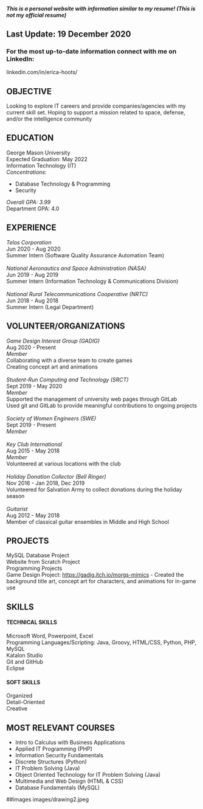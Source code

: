 ##### This is a personal website with information similar to my resume! (This is not my official resume)
## Last Update: 19 December 2020
### For the most up-to-date information connect with me on LinkedIn: 
linkedin.com/in/erica-hoots/

## OBJECTIVE
Looking to explore IT careers and provide companies/agencies with my current skill set. Hoping to support a mission related to space, defense, and/or the intelligence community
## EDUCATION
George Mason University<br> Expected Graduation: May 2022<br> Information Technology (IT)<br>
*Concentrations*: 
+ Database Technology  & Programming
+ Security<br>

*Overall GPA: 3.99*<br> Department GPA: 4.0<br>

## EXPERIENCE
*Telos Corporation*<br> Jun 2020 - Aug 2020<br>
Summer Intern (Software Quality Assurance Automation Team)<br><br>
*National Aeronautics and Space Administration (NASA)*<br> Jun 2019 - Aug 2019<br>
Summer Intern (Information Technology & Communications Division)<br><br>
*National Rural Telecommunications Cooperative (NRTC)*<br> Jun 2018 - Aug 2018<br> Summer Intern (Legal Department)<br>
## VOLUNTEER/ORGANIZATIONS
*Game Design Interest Group (GADIG)*<br> Aug 2020 - Present<br> *Member*<br> Collaborating with a diverse team to create games<br> Creating concept art and animations<br><br>*Student-Run Computing and Technology (SRCT)*<br> Sept 2019 - May 2020<br> *Member*<br> Supported the management of university web pages through GitLab<br> Used git and GitLab to provide meaningful contributions to ongoing projects<br><br> *Society of Women Engineers (SWE)*<br> Sept 2019 - Present<br> *Member*<br><br> *Key Club International*<br> Aug 2015 - May 2018<br> *Member*<br> Volunteered at various locations with the club<br><br> *Holiday Donation Collector (Bell Ringer)*<br> Nov 2016 - Jan 2018, Dec 2019<br> Volunteered for Salvation Army to collect donations during the holiday season<br><br> *Guitarist*<br> Aug 2012 - May 2018<br> Member of classical guitar ensembles in Middle and High School<br>	
## PROJECTS
MySQL Database Project<br>
Website from Scratch Project<br>
Programming Projects<br>
Game Design Project: https://gadig.itch.io/morgs-mimics - Created the background title art, concept art for characters, and animations for in-game use<br>
## SKILLS
#### TECHNICAL SKILLS
Microsoft Word, Powerpoint, Excel<br> Programming Languages/Scripting: Java, Groovy, HTML/CSS, Python, PHP, MySQL<br>Katalon Studio<br>Git and GitHub<br>Eclipse<br>
#### SOFT SKILLS
Organized<br> Detail-Oriented<br> Creative
## MOST RELEVANT COURSES
+ Intro to Calculus with Business Applications<br> 
+ Applied IT Programming (PHP)<br>
+ Information Security Fundamentals<br> 
+ Discrete Structures (Python)<br>
+ IT Problem Solving (Java)<br>
+ Object Oriented Technology for IT Problem Solving (Java)<br>
+ Multimedia and Web Design (HTML & CSS)<br>
+ Database Fundamentals (MySQL)<br>


##images
images/drawing2.jpeg








